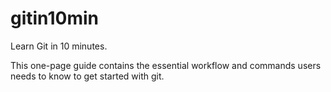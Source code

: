 gitin10min
==========

Learn Git in 10 minutes.

This one-page guide contains the essential workflow and commands users needs to know to get started with git.